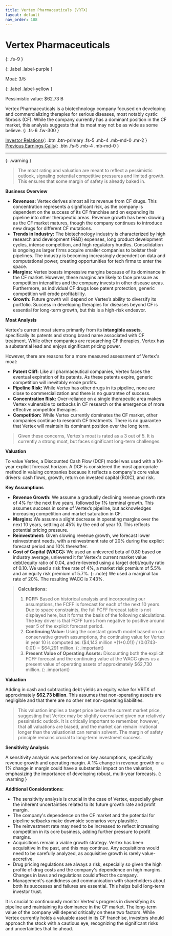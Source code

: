 ```yaml
---
title: Vertex Pharmaceuticals (VRTX)
layout: default
nav_order: 108
---
```


# Vertex Pharmaceuticals
{: .fs-9 }

{: .label .label-purple }

Moat: 3/5

{: .label .label-yellow }

Pessimistic value: $62.73 B

Vertex Pharmaceuticals is a biotechnology company focused on developing and commercializing therapies for serious diseases, most notably cystic fibrosis (CF).  While the company currently has a dominant position in the CF market, this analysis suggests that its moat may not be as wide as some believe.
{: .fs-6 .fw-300 }

[Investor Relations](https://www.google.com/search?q=VRTX+investor+relations){: .btn .btn-primary .fs-5 .mb-4 .mb-md-0 .mr-2 }
[Previous Earnings Calls](https://discountingcashflows.com/company/VRTX/transcripts/){: .btn .fs-5 .mb-4 .mb-md-0 }

---

{: .warning } 
>The moat rating and valuation are meant to reflect a pessimistic outlook, signaling potential competitive pressures and limited growth. This ensures that some margin of safety is already baked in.


**Business Overview**

* **Revenues:** Vertex derives almost all its revenue from CF drugs. This concentration represents a significant risk, as the company is dependent on the success of its CF franchise and on expanding its pipeline into other therapeutic areas. Revenue growth has been slowing as the CF market matures, though the company continues to introduce new drugs for different CF mutations.
* **Trends in Industry:** The biotechnology industry is characterized by high research and development (R&D) expenses, long product development cycles, intense competition, and high regulatory hurdles.  Consolidation is ongoing as larger firms acquire smaller companies to bolster their pipelines.  The industry is becoming increasingly dependent on data and computational power, creating opportunities for tech firms to enter the space.
* **Margins:** Vertex boasts impressive margins because of its dominance in the CF market. However, these margins are likely to face pressure as competition intensifies and the company invests in other disease areas.  Furthermore, as individual CF drugs lose patent protection, generic competition will erode profitability.  
* **Growth:** Future growth will depend on Vertex’s ability to diversify its portfolio.  Success in developing therapies for diseases beyond CF is essential for long-term growth, but this is a high-risk endeavor.

**Moat Analysis**

Vertex's current moat stems primarily from its **intangible assets**, specifically its patents and strong brand name associated with CF treatment.  While other companies are researching CF therapies, Vertex has a substantial lead and enjoys significant pricing power.  

However, there are reasons for a more measured assessment of Vertex's moat:

* **Patent Cliff:**  Like all pharmaceutical companies, Vertex faces the eventual expiration of its patents. As these patents expire, generic competition will inevitably erode profits.
* **Pipeline Risk:** While Vertex has other drugs in its pipeline, none are close to commercialization and there is no guarantee of success.  
* **Concentration Risk:**  Over-reliance on a single therapeutic area makes Vertex vulnerable to setbacks in CF research or the emergence of more effective competitor therapies.  
* **Competition:** While Vertex currently dominates the CF market, other companies continue to research CF treatments. There is no guarantee that Vertex will maintain its dominant position over the long term.

> Given these concerns, Vertex's moat is rated as a 3 out of 5.  It is currently a strong moat, but faces significant long-term challenges.

**Valuation**

To value Vertex, a Discounted Cash Flow (DCF) model was used with a 10-year explicit forecast horizon.  A DCF is considered the most appropriate method in valuing companies because it reflects a company's core value drivers: cash flows, growth, return on invested capital (ROIC), and risk.

**Key Assumptions**

* **Revenue Growth:**  We assume a gradually declining revenue growth rate of 4% for the next five years, followed by 1% terminal growth.  This assumes success in some of Vertex’s pipeline, but acknowledges increasing competition and market saturation in CF.
* **Margins:** We assume a slight decrease in operating margins over the next 10 years, settling at 45% by the end of year 10.  This reflects potential pricing pressure. 
* **Reinvestment:** Given slowing revenue growth, we forecast lower reinvestment needs, with a reinvestment rate of 20% during the explicit forecast period and 10% thereafter.
* **Cost of Capital (WACC):** We used an unlevered beta of 0.80 based on industry average, unlevered it for Vertex's current market value debt/equity ratio of 0.04, and re-levered using a target debt/equity ratio of 0.10. We used a risk free rate of 4%, a market risk premium of 5.5% and an equity risk premium of 5.7%. {: .note} We used a marginal tax rate of 20%. The resulting WACC is 7.43%.


> **Calculations:**
> 1. **FCFF:** Based on historical analysis and incorporating our assumptions, the FCFF is forecast for each of the next 10 years. Due to space constraints, the full FCFF forecast table is not displayed here, but it forms the basis of the following calculations. The key driver is that FCFF turns from negative to positive around year 5 of the explicit forecast period.
> 2. **Continuing Value:** Using the constant growth model based on our conservative growth assumptions, the continuing value for Vertex in year 10 is computed as: ($4,143 million *(1+0.01)) / (0.0743-0.01) = $64,291 million. {: .important}
> 3. **Present Value of Operating Assets:**  Discounting both the explicit FCFF forecast and the continuing value at the WACC gives us a present value of operating assets of approximately $62,730 million. {: .important}

**Valuation**

Adding in cash and subtracting debt yields an equity value for VRTX of approximately **$62.73 billion**. This assumes that non-operating assets are negligible and that there are no other net non-operating liabilities.

> This valuation implies a target price below the current market price, suggesting that Vertex may be slightly overvalued given our relatively pessimistic outlook.  It is critically important to remember, however, that all valuations are biased, and the market can remain irrational longer than the valuationist can remain solvent. The margin of safety principle remains crucial to long-term investment success.

**Sensitivity Analysis**

A sensitivity analysis was performed on key assumptions, specifically revenue growth and operating margin. A 1% change in revenue growth or a 1% change in margin could have a substantial impact on the valuation, emphasizing the importance of developing robust, multi-year forecasts.  {: .warning }

**Additional Considerations:**

* The sensitivity analysis is crucial in the case of Vertex, especially given the inherent uncertainties related to its future growth rate and profit margin. 
* The company's dependence on the CF market and the potential for pipeline setbacks make downside scenarios very plausible.
* The reinvestment rate may need to be increased to reflect increasing competition in its core business, adding further pressure to profit margins.
* Acquisitions remain a viable growth strategy.  Vertex has been acquisitive in the past, and this may continue.  Any acquisitions would need to be carefully analyzed, as acquisitive growth is rarely value-accretive. 
* Drug pricing regulations are always a risk, especially so given the high profile of drug costs and the company's dependence on high margins. Changes in laws and regulations could affect the company.
* Management's candidness and communication with shareholders about both its successes and failures are essential. This helps build long-term investor trust.



It is crucial to continuously monitor Vertex's progress in diversifying its pipeline and maintaining its dominance in the CF market.  The long-term value of the company will depend critically on these two factors.  While Vertex currently holds a valuable asset in its CF franchise, investors should approach the stock with a cautious eye, recognizing the significant risks and uncertainties that lie ahead.
